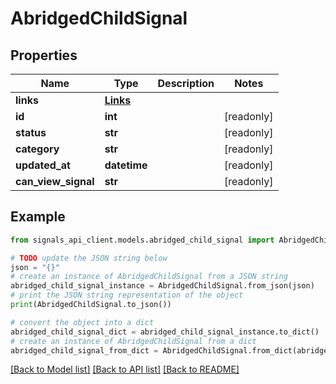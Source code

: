 # AbridgedChildSignal


## Properties

Name | Type | Description | Notes
------------ | ------------- | ------------- | -------------
**links** | [**Links**](Links.md) |  | 
**id** | **int** |  | [readonly] 
**status** | **str** |  | [readonly] 
**category** | **str** |  | [readonly] 
**updated_at** | **datetime** |  | [readonly] 
**can_view_signal** | **str** |  | [readonly] 

## Example

```python
from signals_api_client.models.abridged_child_signal import AbridgedChildSignal

# TODO update the JSON string below
json = "{}"
# create an instance of AbridgedChildSignal from a JSON string
abridged_child_signal_instance = AbridgedChildSignal.from_json(json)
# print the JSON string representation of the object
print(AbridgedChildSignal.to_json())

# convert the object into a dict
abridged_child_signal_dict = abridged_child_signal_instance.to_dict()
# create an instance of AbridgedChildSignal from a dict
abridged_child_signal_from_dict = AbridgedChildSignal.from_dict(abridged_child_signal_dict)
```
[[Back to Model list]](../README.md#documentation-for-models) [[Back to API list]](../README.md#documentation-for-api-endpoints) [[Back to README]](../README.md)


